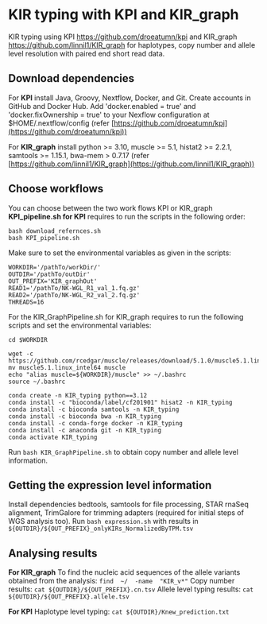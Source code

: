 # KIR typing with KPI and KIR_graph
KIR typing using  KPI https://github.com/droeatumn/kpi and KIR_graph https://github.com/linnil1/KIR_graph for haplotypes, copy number and allele level resolution with paired end short read data.



## Download dependencies 

For **KPI** install Java, Groovy, Nextflow, Docker, and Git. Create accounts in GitHub and Docker Hub. Add 'docker.enabled = true' and 'docker.fixOwnership = true' to your Nexflow configuration at $HOME/.nextflow/config (refer [https://github.com/droeatumn/kpi](https://github.com/droeatumn/kpi))

For **KIR_graph** install python >= 3.10, muscle >= 5.1, histat2 >= 2.2.1, samtools >= 1.15.1, bwa-mem > 0.7.17 (refer [https://github.com/linnil1/KIR_graph](https://github.com/linnil1/KIR_graph))


## Choose workflows

You can choose between the two work flows KPI or KIR_graph
**KPI_pipeline.sh  for KPI** requires to run the scripts in the following order:

 

    bash download_refernces.sh 
    bash KPI_pipeline.sh 

Make sure to set the environmental variables as given in the scripts: 
 

    WORKDIR='/pathTo/workDir/'
    OUTDIR='/pathTo/outDir' 
    OUT_PREFIX='KIR_graphOut'
    READ1='/pathTo/NK-WGL_R1_val_1.fq.gz'
    READ2='/pathTo/NK-WGL_R2_val_2.fq.gz'
    THREADS=16

For the KIR_GraphPipeline.sh for KIR_graph requires to run the following scripts and set the environmental variables:

    cd $WORKDIR

    wget -c https://github.com/rcedgar/muscle/releases/download/5.1.0/muscle5.1.linux_intel64
    mv muscle5.1.linux_intel64 muscle
    echo "alias muscle=${WORKDIR}/muscle" >> ~/.bashrc
    source ~/.bashrc
    
    conda create -n KIR_typing python==3.12
    conda install -c "bioconda/label/cf201901" hisat2 -n KIR_typing
    conda install -c bioconda samtools -n KIR_typing
    conda install -c bioconda bwa -n KIR_typing
    conda install -c conda-forge docker -n KIR_typing
    conda install -c anaconda git -n KIR_typing
    conda activate KIR_typing
   
Run `bash KIR_GraphPipeline.sh` to obtain copy number and allele level information.
   


## Getting the expression level information 

Install dependencies bedtools, samtools for file processing, STAR rnaSeq alignment, TrimGalore for trimming adapters (required for initial steps of WGS analysis too). 
Run `bash expression.sh` with results in `${OUTDIR}/${OUT_PREFIX}_onlyKIRs_NormalizedByTPM.tsv`


## Analysing results 
**For KIR_graph**
To find the nucleic acid sequences of the allele variants  obtained from the analysis:   `find  ~/  -name  "KIR_v*"` 
Copy number results: `cat ${OUTDIR}/${OUT_PREFIX}.cn.tsv`
Allele level typing results:  `cat ${OUTDIR}/${OUT_PREFIX}.allele.tsv`

**For KPI**
Haplotype level typing: `cat ${OUTDIR}/Knew_prediction.txt`
    
